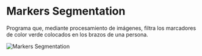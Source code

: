 # Markers Segmentation
Programa que, mediante procesamiento de imágenes, filtra los marcadores de color verde colocados en los brazos de una persona. 

<img src="markers_segmentation.gif.gif" alt="Markers Segmentation" title="Markers Segmentation">
